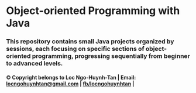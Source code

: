 ﻿# Object-oriented Programming with Java

### This repository contains small Java projects organized by sessions, each focusing on specific sections of object-oriented programming, progressing sequentially from beginner to advanced levels.

#### © Copyright belongs to Loc Ngo-Huynh-Tan | Email: locngohuynhtan@gmail.com | [fb/locngohuynhtan](https://www.facebook.com/locngohuynhtan/) |
